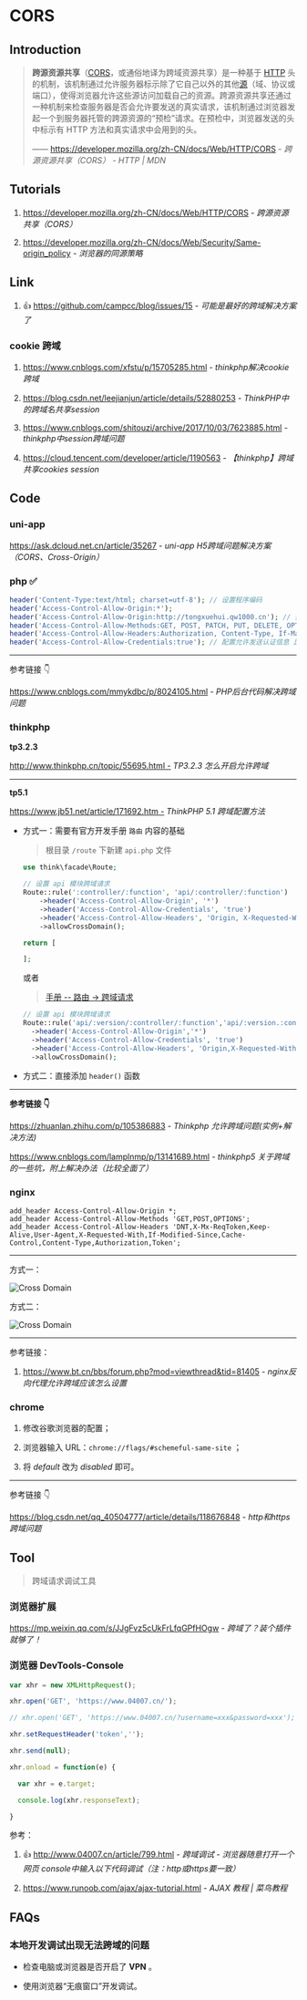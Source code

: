 # CORS

## Introduction

> **跨源资源共享**（[CORS](https://developer.mozilla.org/zh-CN/docs/Glossary/CORS)，或通俗地译为跨域资源共享）是一种基于 [HTTP](https://developer.mozilla.org/zh-CN/docs/Glossary/HTTP) 头的机制，该机制通过允许服务器标示除了它自己以外的其他[源](https://developer.mozilla.org/zh-CN/docs/Glossary/Origin)（域、协议或端口），使得浏览器允许这些源访问加载自己的资源。跨源资源共享还通过一种机制来检查服务器是否会允许要发送的真实请求，该机制通过浏览器发起一个到服务器托管的跨源资源的“预检”请求。在预检中，浏览器发送的头中标示有 HTTP 方法和真实请求中会用到的头。
>
> —— https://developer.mozilla.org/zh-CN/docs/Web/HTTP/CORS - *跨源资源共享（CORS） - HTTP | MDN*

## Tutorials

1. https://developer.mozilla.org/zh-CN/docs/Web/HTTP/CORS - *跨源资源共享（CORS）*

2. https://developer.mozilla.org/zh-CN/docs/Web/Security/Same-origin_policy - *浏览器的同源策略*

## Link

1. 👍 https://github.com/campcc/blog/issues/15 - *可能是最好的跨域解决方案了*

### cookie 跨域

1. https://www.cnblogs.com/xfstu/p/15705285.html - *thinkphp解决cookie跨域*

2. https://blog.csdn.net/leejianjun/article/details/52880253 - *ThinkPHP中的跨域名共享session*

3. https://www.cnblogs.com/shitouzi/archive/2017/10/03/7623885.html - *thinkphp中session跨域问题*

4. https://cloud.tencent.com/developer/article/1190563 - *【thinkphp】跨域共享cookies session*

## Code

<!-- tabs:start -->

### **uni-app**

https://ask.dcloud.net.cn/article/35267 - *uni-app H5跨域问题解决方案（CORS、Cross-Origin）*

### **php ✅**

```php
header('Content-Type:text/html; charset=utf-8'); // 设置程序编码
header('Access-Control-Allow-Origin:*');
header('Access-Control-Allow-Origin:http://tongxuehui.qw1000.cn'); // 指定允许其他域名访问
header('Access-Control-Allow-Methods:GET, POST, PATCH, PUT, DELETE, OPTIONS'); // 响应类型
header('Access-Control-Allow-Headers:Authorization, Content-Type, If-Match, If-Modified-Since, If-None-Match, If-Unmodified-Since, X-Requested-With');
header('Access-Control-Allow-Credentials:true'); // 配置允许发送认证信息 比如cookies（会话机制的前提）
```

---

参考链接 👇

https://www.cnblogs.com/mmykdbc/p/8024105.html - *PHP后台代码解决跨域问题*

### **thinkphp**

**tp3.2.3**

http://www.thinkphp.cn/topic/55695.html - *TP3.2.3 怎么开启允许跨域*

---

**tp5.1**

https://www.jb51.net/article/171692.htm - *ThinkPHP 5.1 跨域配置方法*

- 方式一：需要有官方开发手册 `路由` 内容的基础

  > 根目录 `/route` 下新建 `api.php` 文件

  ```php
  use think\facade\Route;
  
  // 设置 api 模块跨域请求
  Route::rule(':controller/:function', 'api/:controller/:function')
      ->header('Access-Control-Allow-Origin', '*')
      ->header('Access-Control-Allow-Credentials', 'true')
      ->header('Access-Control-Allow-Headers', 'Origin, X-Requested-With, Content-Type, Accept, Connection, User-Agent, Cookie, Authorization, Token')
      ->allowCrossDomain();
  
  return [
  
  ];
  ```

  或者

  > [手册 -- 路由 -> 跨域请求](https://www.kancloud.cn/manual/thinkphp5_1/489844)

  ```php
  // 设置 api 模块跨域请求
  Route::rule('api/:version/:controller/:function','api/:version.:controller/:function')
    ->header('Access-Control-Allow-Origin','*')
    ->header('Access-Control-Allow-Credentials', 'true')
    ->header('Access-Control-Allow-Headers', 'Origin,X-Requested-With,Content-Type,Accept,Connection,User-Agent,Cookie,Token')
    ->allowCrossDomain();
  ```

- 方式二：直接添加 `header()` 函数

---

**参考链接 👇**

https://zhuanlan.zhihu.com/p/105386883 - *Thinkphp 允许跨域问题(实例+解决方法)*

https://www.cnblogs.com/lamplnmp/p/13141689.html - *thinkphp5 关于跨域的一些坑，附上解决办法（比较全面了）*

### **nginx**

```nginx
add_header Access-Control-Allow-Origin *;
add_header Access-Control-Allow-Methods 'GET,POST,OPTIONS';
add_header Access-Control-Allow-Headers 'DNT,X-Mx-ReqToken,Keep-Alive,User-Agent,X-Requested-With,If-Modified-Since,Cache-Control,Content-Type,Authorization,Token';
```

---

方式一：

![Cross Domain](_images/cross-domain-1.png)

方式二：

![Cross Domain](_images/cross-domain-2.png)

---

参考链接：

1. https://www.bt.cn/bbs/forum.php?mod=viewthread&tid=81405 - *nginx反向代理允许跨域应该怎么设置*

### **chrome**

1. 修改谷歌浏览器的配置；

2. 浏览器输入 URL：`chrome://flags/#schemeful-same-site` ；

3. 将 *default* 改为 *disabled* 即可。

---

参考链接 👇

https://blog.csdn.net/qq_40504777/article/details/118676848 - *http和https跨域问题*

 <!-- tabs:end -->

## Tool

> 跨域请求调试工具

### 浏览器扩展

https://mp.weixin.qq.com/s/JJgFvz5cUkFrLfqGPfHOgw - *跨域了？装个插件就够了！*

### 浏览器 DevTools-Console

```js
var xhr = new XMLHttpRequest();

xhr.open('GET', 'https://www.04007.cn/');

// xhr.open('GET', 'https://www.04007.cn/?username=xxx&password=xxx');

xhr.setRequestHeader('token','');

xhr.send(null);

xhr.onload = function(e) {

  var xhr = e.target;

  console.log(xhr.responseText);

}
```

参考：

1. 👍 http://www.04007.cn/article/799.html - *跨域调试 - 浏览器随意打开一个网页 console中输入以下代码调试（注：http或https要一致）*

2. https://www.runoob.com/ajax/ajax-tutorial.html - *AJAX 教程 | 菜鸟教程*

## FAQs

### 本地开发调试出现无法跨域的问题

- 检查电脑或浏览器是否开启了 **VPN** 。

- 使用浏览器“无痕窗口”开发调试。
